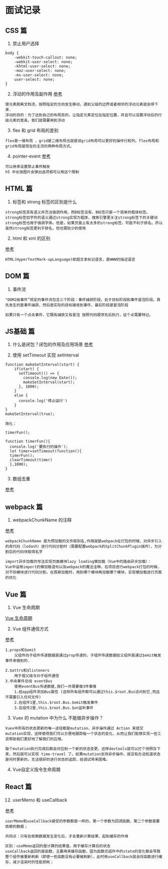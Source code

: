 # 面试记录

## CSS 篇

1. 禁止用户选择

```
body {
    -webkit-touch-callout: none;
    -webkit-user-select: none;
    -khtml-user-select: none;
    -moz-user-select: none;
    -ms-user-select: none;
    user-select: none;
}
```

2. 浮动的作用及副作用
   [参考](https://blog.csdn.net/qwe502763576/article/details/78811658)

```
使元素脱离文档流，按照指定的方向发生移动，遇到父级的边界或者相邻的浮动元素就会停下来.
浮动的目的：为了达到自己的布局目的，让指定元素定位在指定位置，并且可以设置浮动后的行级元素的宽高，我们就需要用到浮动
```

3. flex 和 grid 布局的差别

```
flex是一维布局 ，grid是二维布局也就是说grid布局可以更好的操作行和列。flex布局和grid布局是现在的主流的两种布局方式。
```

4. pointer-event
   [参考](https://blog.csdn.net/qq_37600506/article/details/99487744)

```
可以用来设置禁止事件触发
h5 中长按图片会弹出选项框可以用这个限制
```

## HTML 篇

1. 标签和 strong 标签的区别是什么

```
strong标签具有语义并充当强调作用，而B标签没有，B标签只是一个简单的粗体标签。
strong标签加字符的语义通过strong实现为粗体，搜索引擎更关注strong标签下的关键词
strong标签也用于强调字体。但是，如果页面上有太多的strong标签，可能不利于排名。所以虽然strong标签更利于排名，但也需较少的使用
```

2. html 和 xml 的区别

[参考](https://www.cnblogs.com/keyi/p/7131391.html)

```
HTML(HyperTextMark-upLanguage)即超文本标记语言，是WWW的描述语言

```

## DOM 篇

1. 事件流

```
"DOM2级事件”规定的事件流包含三个阶段：事件捕获阶段，处于目标阶段和事件冒泡阶段。首先发生的是事件捕获，然后是实际的目标接收到事件，最后阶段是冒泡阶段

如果只有一个点击事件，它既有捕获又有冒泡 按照代码顺序先后执行，这个点需要特记。

```

## JS基础 篇

1. 什么是闭包？闭包的作用及应用场景
   [参考](https://blog.csdn.net/huangsting/article/details/111479641)

2. 使用 setTimeout 实现 setInterval

```
function makeSetInterval(start) {
    if(start) {
      setTimeout(() => {
        console.log(new Date());
        makeSetInterval(start);
      }, 1000);
    }
    else {
      console.log('停止运行')
    }
}
makeSetInterval(true);

简化：

timerFun();

function timerFun(){
  console.log('要执行的操作');
  let timer=setTimeout(function(){
  timerFun();
  clearTimeout(timer)
  },1000);
}
```

3. 数组去重

[参考](https://segmentfault.com/a/1190000016418021?utm_source=tag-newest)


## webpack 篇
1. webpackChunkName 的注释

[参考](https://www.jianshu.com/p/2e127f1eab9f)

```
webpackChunkName 是为预加载的文件取别名,作用就是webpack在打包的时候，对异步引入的库代码（lodash）进行代码分割时（需要配置webpack的SplitChunkPlugin插件），为分割后的代码块取得名字

import异步加载的写法实现页面模块lazy loading懒加载（Vue中的路由异步加载）：
Vue中运用import的懒加载语句以及webpack的魔法注释，在项目进行webpack打包的时候，对不同模块进行代码分割，在首屏加载时，用到哪个模块再加载哪个模块，实现懒加载进行页面的优化
```


## Vue 篇

1. Vue 生命周期

[Vue 生命周期](https://cn.vuejs.org/v2/guide/instance.html#%E7%94%9F%E5%91%BD%E5%91%A8%E6%9C%9F%E5%9B%BE%E7%A4%BA)

2. Vue 组件通信方式

[参考](https://www.cnblogs.com/barryzhang/p/10566515.html)

```
1.props和$emit
    父组件向子组件传递数据是通过prop传递的，子组件传递数据给父组件是通过$emit触发事件来做到的.

2.$attrs和$listeners
    用于祖父级与孙子组件通信
3.中央事件总线 eventBus
    使用eventBus传递数据,我们一共需要做3件事情
    1.给app组件添加Bus属性 (这样所有组件都可以通过this.$root.Bus访问到它,而且不需要引入任何文件)
    2.在组件1里,this.$root.Bus.$emit触发事件
    3.在组件2里,this.$root.Bus.$on监听事件

```
3. Vuex 的 mutation 中为什么 不能做异步操作？
```
Vuex中所有的状态更新的唯一途径都是mutation，异步操作通过 Action 来提交 mutation实现，这样使得我们可以方便地跟踪每一个状态的变化，从而让我们能够实现一些工具帮助我们更好地了解我们的应用。

每个mutation执行完成后都会对应到一个新的状态变更，这样devtools就可以打个快照存下来，然后就可以实现 time-travel 了。如果mutation支持异步操作，就没有办法知道状态是何时更新的，无法很好的进行状态的追踪，给调试带来困难。
```
4. Vue自定义指令生命周期



## React 篇

12. userMemo 和 useCallback

[参考](https://blog.csdn.net/xiaofanguan/article/details/106919196)

```
userMemo和useCallback接受的参数都是一样的，第一个参数为回调函数，第二个参数是要依赖的数据；

共同点：只有在依赖数据发生变化后，才会重新计算结果，起到缓存的作用

区别：useMemo返回的是计算的结果值，用于缓存计算后的状态
useCallback返回的是函数，主要用来缓存函数，因为函数式组件中的state的变化都会导致整个组件被重新刷新（即使一些函数没有必要被刷新），此时用useCallback就会将函数进行缓存，减少渲染时的性能损耗​；
```


